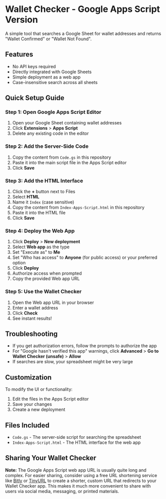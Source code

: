 # Wallet Checker - Google Apps Script Version

A simple tool that searches a Google Sheet for wallet addresses and returns "Wallet Confirmed" or "Wallet Not Found".

## Features
- No API keys required
- Directly integrated with Google Sheets
- Simple deployment as a web app
- Case-insensitive search across all sheets

## Quick Setup Guide

### Step 1: Open Google Apps Script Editor
1. Open your Google Sheet containing wallet addresses
2. Click **Extensions** > **Apps Script**
3. Delete any existing code in the editor

### Step 2: Add the Server-Side Code
1. Copy the content from `Code.gs` in this repository
2. Paste it into the main script file in the Apps Script editor
3. Click **Save**

### Step 3: Add the HTML Interface
1. Click the **+** button next to Files
2. Select **HTML**
3. Name it `Index` (case sensitive)
4. Copy the content from `Index-Apps-Script.html` in this repository
5. Paste it into the HTML file
6. Click **Save**

### Step 4: Deploy the Web App
1. Click **Deploy** > **New deployment**
2. Select **Web app** as the type
3. Set "Execute as" to **Me**
4. Set "Who has access" to **Anyone** (for public access) or your preferred option
5. Click **Deploy**
6. Authorize access when prompted
7. Copy the provided Web app URL

### Step 5: Use the Wallet Checker
1. Open the Web app URL in your browser
2. Enter a wallet address
3. Click **Check**
4. See instant results!

## Troubleshooting
- If you get authorization errors, follow the prompts to authorize the app
- For "Google hasn't verified this app" warnings, click **Advanced** > **Go to Wallet Checker (unsafe)** > **Allow**
- If searches are slow, your spreadsheet might be very large

## Customization
To modify the UI or functionality:
1. Edit the files in the Apps Script editor
2. Save your changes
3. Create a new deployment

## Files Included
- `Code.gs` - The server-side script for searching the spreadsheet
- `Index-Apps-Script.html` - The HTML interface for the web app

## Sharing Your Wallet Checker

**Note:** The Google Apps Script web app URL is usually quite long and complex. For easier sharing, consider using a free URL shortening service like [Bitly](https://bitly.com) or [TinyURL](https://tinyurl.com) to create a shorter, custom URL that redirects to your Wallet Checker app. This makes it much more convenient to share with users via social media, messaging, or printed materials.
